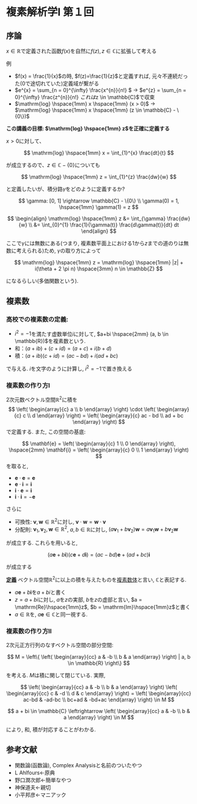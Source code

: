# 複素解析学Ⅰ 第１回

## 序論

$х \in \mathbb{R}$で定義された函数$f(x)$を自然に$f(z), z \in \mathbb{C}$に拡張して考える

例
- $f(x) = \frac{1}{x}$の時, $f(z)=\frac{1}{z}$と定義すれば, 元々不連続だった(0で途切れていた)定義域が繋がる
- $e^{x} = \sum_{n = 0}^{\infty} \frac{x^{n}}{n!} $ → $e^{z} = \sum_{n = 0}^{\infty} \frac{z^{n}}{n!} $これは$z \in \mathbb{C}$で収束
- $\mathrm{log} \hspace{1mm} x \hspace{1mm} (x > 0)$ → $\mathrm{log} \hspace{1mm} x \hspace{1mm} (z \in \mathbb{C} - \{0\})$

**この講義の目標: $\mathrm{log} \hspace{1mm} z$を正確に定義する**

$x > 0$に対して、

$$
\mathrm{log} \hspace{1mm} x = \int_{1}^{x} \frac{dt}{t}
$$

が成立するので、$z \in \mathbb{C} - \{0\}$についても

$$
\mathrm{log} \hspace{1mm} z = \int_{1}^{z} \frac{dw}{w}
$$

と定義したいが、積分路$\gamma$をどのように定義するか?

$$
\gamma: [0, 1] \rightarrow \mathbb{C} - \{0\} \\
\gamma(0) = 1, \hspace{1mm} \gamma(1) = z
$$

$$
\begin{align}
\mathrm{log} \hspace{1mm} z &= \int_{\gamma} \frac{dw}{w} \\
 &= \int_{0}^{1} \frac{1}{\gamma(t)} \frac{d\gamma(t)}{dt} dt
\end{align}
$$

ここで$\gamma$には無数にある(つまり, 複素数平面上における$1$から$z$までの道のりは無数に考えられる)ため, $\gamma$の取り方によって

$$
\mathrm{log} \hspace{1mm} z = \mathrm{log} \hspace{1mm} |z| + i(\theta + 2 \pi n) \hspace{3mm} n \in \mathbb{Z}
$$

になるらしい(多価関数という).

## 複素数
### 高校での複素数の定義:
- $i^{2} = -1$を満たす虚数単位$i$に対して, $a+bi \hspace{2mm} (a, b \in \mathbb{R})$を複素数という.
- 和：$(a + ib) + (c + id) = (a + c) + i(b + d)$
- 積：$(a + ib)(c + id) = (ac - bd) + i(ad + bc)$

で与える. $i$を文字のように計算し, $i^{2} = -1$で置き換える

### 複素数の作り方I
2次元数ベクトル空間$\mathbb{R}^{2}$に積を
$$
\left(
    \begin{array}{c}
        a \\
        b
    \end{array}
\right) \cdot
\left(
    \begin{array}{c}
        c \\
        d
    \end{array}
\right) =
\left(
    \begin{array}{c}
        ac - bd \\
        ad + bc
    \end{array}
\right)
$$
で定義する. また, この空間の基底:

$$
\mathbf{e} = \left(
    \begin{array}{c}
        1 \\
        0
    \end{array}
\right), \hspace{2mm}
\mathbf{i} = \left(
    \begin{array}{c}
        0 \\
        1
    \end{array}
\right)
$$
を取ると,
- $\mathbf{e} \cdot \mathbf{e} = \mathbf{e}$
- $\mathbf{e} \cdot \mathbf{i} = \mathbf{i}$
- $\mathbf{i} \cdot \mathbf{e} = \mathbf{i}$
- $\mathbf{i} \cdot \mathbf{i} = -\mathbf{e}$

さらに
- 可換性: $\mathbf{v}, \mathbf{w} \in \mathbb{R}^{2}$に対し, $\mathbf{v} \cdot \mathbf{w} = \mathbf{w} \cdot \mathbf{v}$
- 分配則: $\mathbf{v}_{1}, \mathbf{v}_{2}, \mathbf{w} \in \mathbb{R}^{2}$, $a, b \in \mathbb{R}$に対し, $(a\mathbf{v}_{1} + b\mathbf{v}_{2})\mathbf{w} = a\mathbf{v}_{1}\mathbf{w} + b\mathbf{v}_{2}\mathbf{w}$

が成立する. これらを用いると,

$$
(a\mathbf{e} + b\mathbf{i})(c\mathbf{e} + d\mathbf{i}) = (ac - bd)\mathbf{e} + (ad + bc)\mathbf{i}
$$

が成立する

<u>**定義**</u>
ベクトル空間$\mathbb{R}^{2}$に以上の積を与えたものを<u>複素数体</u>と言い, $\mathbb{C}$と表記する.

- $a\mathbf{e} + b\mathbf{i}$を$a + bi$と書く
- $z = a + bi$に対し, $a$を$z$の実部, $b$を$z$の虚部と言い, $a = \mathrm{Re}\hspace{1mm}z$, $b = \mathrm{Im}\hspace{1mm}z$と書く
- $a \in \mathbb{R}$を, $a\mathbf{e} \in \mathbb{C}$と同一視する.

### 複素数の作り方II
2次元正方行列のなすベクトル空間の部分空間:

$$
M =
\left\{
    \left(
        \begin{array}{cc}
            a & -b \\
            b & a
        \end{array}
    \right)
    | a, b \in \mathbb{R}
\right\}
$$

を考える. $M$は積に関して閉じている. 実際,

$$
\left(
    \begin{array}{cc}
        a & -b \\
        b & a
    \end{array}
\right)
\left(
    \begin{array}{cc}
        c & -d \\
        d & c
    \end{array}
\right) =
\left(
    \begin{array}{cc}
        ac-bd & -ad-bc \\
        bc+ad & -bd+ac
    \end{array}
\right) \in M
$$

$$
a + bi \in \mathbb{C} \leftrightarrow
\left(
    \begin{array}{cc}
        a & -b \\
        b & a
    \end{array}
\right) \in M
$$

により, 和, 積が対応することがわかる.

## 参考文献
- 関数論(函数論), Complex Analysisと名前のついたやつ
- L Ahlfours←原典
- 野口潤次郎←簡単なやつ
- 神保道夫←親切
- 小平邦彦←マニアック
